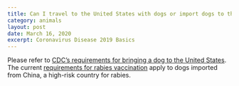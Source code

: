 ```yaml
---
title: Can I travel to the United States with dogs or import dogs to the United States during the COVID-19 outbreak?
category: animals
layout: post
date: March 16, 2020
excerpt: Coronavirus Disease 2019 Basics
---
```

 
Please refer to <a href="https://www.cdc.gov/importation/bringing-an-animal-into-the-united-states/index.html" target="_blank"> CDC’s requirements for bringing a dog to the United States</a>. The current <a href="https://www.cdc.gov/importation/bringing-an-animal-into-the-united-states/rabies-vaccine.html" target="_blank">requirements for rabies vaccination</a> apply to dogs imported from China, a high-risk country for rabies.
